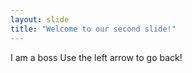 ```yaml
---
layout: slide
title: "Welcome to our second slide!"
---
```

I am a boss
Use the left arrow to go back!
